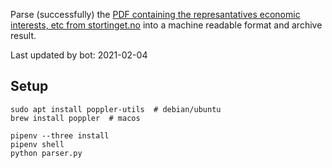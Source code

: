 Parse (successfully) the [PDF containing the represantatives economic interests, etc from stortinget.no](https://www.stortinget.no/no/Stortinget-og-demokratiet/Representantene/Okonomiske-interesser/) into a machine readable format and archive result.

Last updated by bot: 2021-02-04

## Setup
    sudo apt install poppler-utils  # debian/ubuntu
    brew install poppler  # macos

    pipenv --three install
    pipenv shell
    python parser.py
